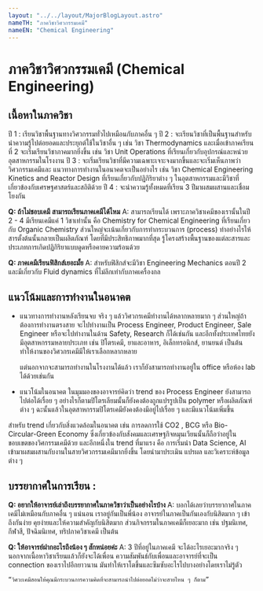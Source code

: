 ```yaml
---
layout: "../../layout/MajorBlogLayout.astro"
nameTH: "ภาควิชาวิศวกรรมเคมี"
nameEN: "Chemical Engineering"
---
```



# ภาควิชาวิศวกรรมเคมี (Chemical Engineering)
## เนื้อหาในภาควิชา
ปี 1 : เรียนวิชาพื้นฐานทางวิศวกรรมทั่วไปเหมือนกับภาคอื่น ๆ
ปี 2 : จะเรียนวิชาที่เป็นพื้นฐานสำหรับนำความรู้ไปต่อยอดและประยุกต์ใช้ในวิชาอื่น ๆ เช่น วิชา Thermodynamics และเมื่อเข้าภาคเรียนที่ 2 จะเริ่มเรียนวิชาภาคมากยิ่งขึ้น เช่น วิชา Unit Operations ที่เรียนเกี่ยวกับอุปกรณ์และหน่วยอุตสาหกรรมในโรงงาน
ปี 3 : จะเริ่มเรียนวิชาที่มีความเฉพาะเจาะจงมากขึ้นและจะเริ่มเห็นภาพว่าวิศวกรรมเคมีและ
แนวทางการทำงานในอนาคตจะเป็นอย่างไร เช่น วิชา Chemical Engineering Kinetics and Reactor Design ที่เรียนเกี่ยวกับปฏิกิริยาต่าง ๆ ในอุตสาหกรรมและมีวิชาที่เกี่ยวข้องกับเศรษฐศาสตร์และสถิติด้วย
ปี 4 : จะนำความรู้ทั้งหมดที่เรียน 3 ปีมาผสมผสานและเชื่อมโยงกัน

 
**Q: ถ้าไม่ชอบเคมี สามารถเรียนภาคเคมีได้ไหม**
A: สามารถเรียนได้ เพราะภาควิชาเคมีของเรานั้นในปี 2 - 4 มีเรียนเคมีแค่ 1 วิชาเท่านั้น คือ Chemistry for Chemical Engineering ที่เรียนเกี่ยวกับ Organic Chemistry ส่วนใหญ่จะเน้นเกี่ยวกับการทำกระบวนการ (process) ทำอย่างไรให้สารตั้งต้นนั้นกลายเป็นผลิตภัณฑ์ โดยที่มีประสิทธิภาพมากที่สุด รู้โครงสร้างพื้นฐานของแต่ละสารและประเภทการเกิดปฏิกิริยาแบบดูดหรือคายความร้อนด้วย


**Q: ภาคเคมีเรียนฟิสิกส์เยอะมั้ย**
A: สำหรับฟิสิกส์จะมีวิชา Engineering Mechanics ตอนปี 2 และมีเกี่ยวกับ Fluid dynamics ที่ไม่ลึกเท่ากับภาคเครื่องกล


## แนวโน้มและการทำงานในอนาคต
- แนวทางการทำงานหลังเรียนจบ
จริง ๆ แล้ววิศวกรเคมีทำงานได้หลากหลายมาก ๆ ส่วนใหญ่ถ้าต้องการทำงานตรงสาย จะไปทำงานเป็น Process Engineer, Product Engineer, Sale Engineer หรือจะไปทำงานในด้าน Safety, Research ก็ได้เช่นกัน และอีกทั้งประเทศไทยยังมีอุตสาหกรรมหลายประเภท เช่น ปิโตรเคมี, ยาและอาหาร, อิเล็กทรอนิกส์, ยานยนต์ เป็นต้น ทำให้งานของวิศวกรเคมีมีให้เราเลือกหลากหลาย

    แต่นอกจากจะสามารถทำงานในโรงงานได้แล้ว เราก็ยังสามารถทำงานอยู่ใน office หรือห้อง lab ได้ด้วยเช่นกัน

- แนวโน้มในอนาคต
ในมุมมองของอาจารย์คิดว่า trend ของ Process Engineer ยังสามารถไปต่อได้เรื่อย ๆ อย่างไรก็ตามปิโตรเลียมนั้นก็ยังคงต้องถูกแปรรูปเป็น polymer หรือผลิตภัณฑ์ต่าง ๆ  ฉะนั้นแล้วในอุตสาหกรรมปิโตรเคมียังคงต้องมีอยู่ไปเรื่อย ๆ และมีแนวโน้มเพิ่มขึ้น

สำหรับ trend เกี่ยวกับสิ่งแวดล้อมในอนาคต เช่น การลดการใช้ CO2 , BCG หรือ Bio-Circular-Green Economy ซึ่งเกี่ยวข้องกับสังคมและเศรษฐกิจหมุนเวียนนั้นก็ถือว่าอยู่ใน
ขอบเขตของวิศกรรมเคมีด้วย และอีกหนึ่งใน trend ที่มาแรง คือ การเริ่มนำ Data Science, AI เข้ามาผสมผสานกับงานในสายวิศวกรรมเคมีมากยิ่งขึ้น โดยนำมาประเมิน แปรผล และวิเคราะห์ข้อมูลต่าง ๆ


## บรรยากาศในการเรียน :
**Q: อยากให้อาจารย์เล่าถึงบรรยากาศในภาควิชาว่าเป็นอย่างไรบ้าง**
A: บอกได้เลยว่าบรรยากาศในภาคเคมีไม่เหมือนกับภาคอื่น ๆ แน่นอน เราอยู่กันเป็นพี่น้อง อาจารย์ในภาคเป็นกันเองกับนิสิตมาก ๆ เข้าถึงกันง่าย คุยง่ายและให้ความสำคัญกับนิสิตมาก ส่วนกิจกรรมในภาคเคมีก็เยอะมาก เช่น ปฐมนิเทศ, กีฬาสี, ปัจฉิมนิเทศ, ทริปภาควิชาเคมี เป็นต้น


**Q: ให้อาจารย์ฝากอะไรถึงน้อง ๆ สักหน่อยค่ะ**
A: 3 ปีที่อยู่ในภาคเคมี จะได้อะไรเยอะมากจริง ๆ นอกจากเนื้อหาวิชาเรียนแล้วก็ยังจะได้เพื่อน ความสัมพันธ์กับเพื่อนและอาจารย์ที่จะเป็น connection ของเราไปอีกยาวนาน มันทำให้เราโตขึ้นและซึมซับอะไรไปบางอย่างโดยเราไม่รู้ตัว


    “วิศวะเคมีสอนให้คุณมีกระบวนการความคิดที่จะสามารถนำไปต่อยอดไม่ว่าจะสายไหน ๆ ก็ตาม”